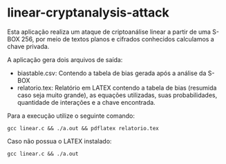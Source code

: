 # linear-cryptanalysis-attack

Esta aplicação realiza um ataque de criptoanálise linear a partir de uma S-BOX 256, por meio de textos planos e cifrados conhecidos calculamos a chave privada.


A aplicação gera dois arquivos de saída: 

* biastable.csv: Contendo a tabela de bias gerada após a análise da S-BOX
* relatorio.tex: Relatório em LATEX contendo a tabela de bias (resumida caso seja muito grande), as equações utilizadas, suas probabilidades, quantidade de interações e a chave encontrada.

Para a execução utilize o seguinte comando:

```console
gcc linear.c && ./a.out && pdflatex relatorio.tex
```

Caso não possua o LATEX instalado:

```console
gcc linear.c && ./a.out
```

